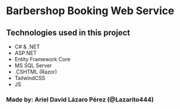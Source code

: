# Barbershop Booking Web Service

## Technologies used in this project
- C# & .NET
- ASP.NET
- Entity Framework Core
- MS SQL Server
- .CSHTML (Razor)
- TailwindCSS
- JS

### Made by: Ariel David Lázaro Pérez (@Lazarito444)